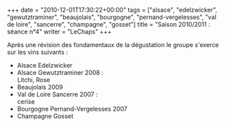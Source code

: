 +++
date = "2010-12-01T17:30:22+00:00"
tags = ["alsace", "edelzwicker", "gewutztraminer", "beaujolais", "bourgogne", "pernand-vergelesses", "val de loire", "sancerre", "champagne", "gosset"]
title = "Saison 2010/2011 : séance n°4"
writer = "LeChaps"
+++

Après une révision des fondamentaux de la dégustation le groupe s'exerce sur les vins suivants :

* Alsace Edelzwicker
* Alsace Gewutztraminer 2008 :  
Litchi, Rose
* Beaujolais 2009
* Val de Loire Sancerre 2007 :  
cerise
* Bourgogne Pernand-Vergelesses 2007
* Champagne Gosset